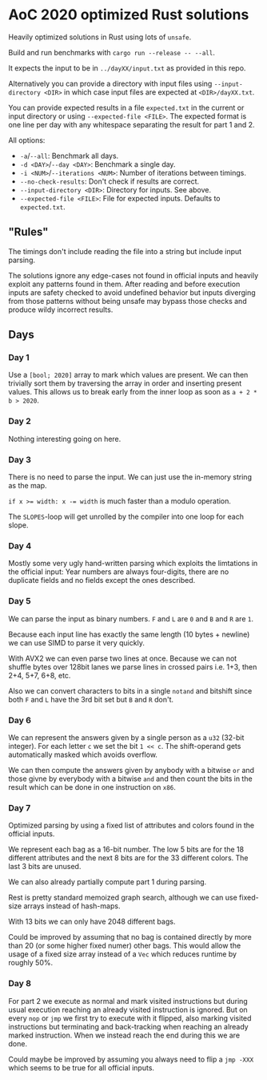 # AoC 2020 optimized Rust solutions

Heavily optimized solutions in Rust using lots of `unsafe`.

Build and run benchmarks with `cargo run --release -- --all`.

It expects the input to be in `../dayXX/input.txt` as provided in this repo.

Alternatively you can provide a directory with input files using `--input-directory <DIR>` in which case input files are expected at `<DIR>/dayXX.txt`.

You can provide expected results in a file `expected.txt` in the current or input directory or using `--expected-file <FILE>`. The expected format is one line per day with any whitespace separating the result for part 1 and 2.

All options:
- `-a`/`--all`: Benchmark all days.
- `-d <DAY>`/`--day <DAY>`: Benchmark a single day.
- `-i <NUM>`/`--iterations <NUM>`: Number of iterations between timings.
- `--no-check-results`: Don't check if results are correct.
- `--input-directory <DIR>`: Directory for inputs. See above.
- `--expected-file <FILE>`: File for expected inputs. Defaults to `expected.txt`.

## "Rules"

The timings don't include reading the file into a string but include input parsing.

The solutions ignore any edge-cases not found in official inputs and heavily exploit any patterns found in them.
After reading and before execution inputs are safety checked to avoid undefined behavior but inputs diverging from those patterns without being unsafe
may bypass those checks and produce wildy incorrect results.

## Days

### Day 1

Use a `[bool; 2020]` array to mark which values are present.
We can then trivially sort them by traversing the array in order and inserting present values.
This allows us to break early from the inner loop as soon as `a + 2 * b > 2020`.

### Day 2

Nothing interesting going on here.

### Day 3

There is no need to parse the input. We can just use the in-memory string as the map.

`if x >= width: x -= width` is much faster than a modulo operation.

The `SLOPES`-loop will get unrolled by the compiler into one loop for each slope.

### Day 4

Mostly some very ugly hand-written parsing which exploits the limtations in the official input:
Year numbers are always four-digits, there are no duplicate fields and no fields except the ones described.

### Day 5

We can parse the input as binary numbers. `F` and `L` are `0` and `B` and `R` are `1`.

Because each input line has exactly the same length (10 bytes + newline) we can use SIMD to parse it very quickly.

With AVX2 we can even parse two lines at once.
Because we can not shuffle bytes over 128bit lanes we parse lines in crossed pairs i.e. 1+3, then 2+4, 5+7, 6+8, etc.

Also we can convert characters to bits in a single `notand` and bitshift since both `F` and `L` have the 3rd bit set but `B` and `R` don't.

### Day 6

We can represent the answers given by a single person as a `u32` (32-bit integer).
For each letter `c` we set the bit `1 << c`. The shift-operand gets automatically masked which avoids overflow.

We can then compute the answers given by anybody with a bitwise `or` and those givne by everybody with a bitwise `and`
and then count the bits in the result which can be done in one instruction on `x86`.

### Day 7

Optimized parsing by using a fixed list of attributes and colors found in the official inputs.

We represent each bag as a 16-bit number.
The low 5 bits are for the 18 different attributes and the next 8 bits are for the 33 different colors.
The last 3 bits are unused.

We can also already partially compute part 1 during parsing.

Rest is pretty standard memoized graph search, although we can use fixed-size arrays instead of hash-maps.

With 13 bits we can only have 2048 different bags.

Could be improved by assuming that no bag is contained directly by more than 20 (or some higher fixed numer) other bags.
This would allow the usage of a fixed size array instead of a `Vec` which reduces runtime by roughly 50%.

### Day 8

For part 2 we execute as normal and mark visited instructions but during usual execution reaching an already visited
instruction is ignored. But on every `nop` or `jmp` we first try to execute with it flipped, also marking visited
instructions but terminating and back-tracking when reaching an already marked instruction. When we instead reach
the end during this we are done.

Could maybe be improved by assuming you always need to flip a `jmp -XXX` which seems to be true for all official inputs.
